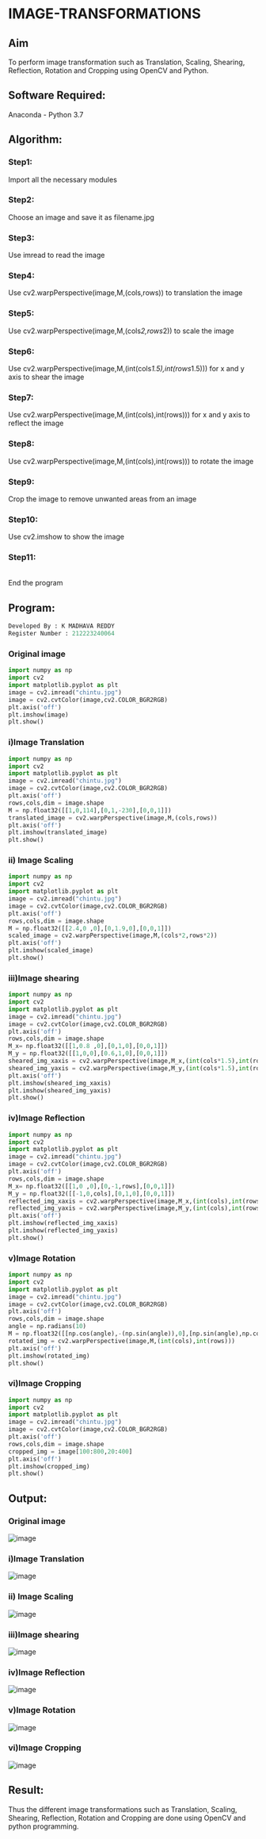 # IMAGE-TRANSFORMATIONS


## Aim
To perform image transformation such as Translation, Scaling, Shearing, Reflection, Rotation and Cropping using OpenCV and Python.

## Software Required:
Anaconda - Python 3.7

## Algorithm:

### Step1:

Import all the necessary modules

### Step2:

Choose an image and save it as filename.jpg
### Step3:


Use imread to read the image
### Step4:
Use cv2.warpPerspective(image,M,(cols,rows)) to translation the image
### Step5:
Use cv2.warpPerspective(image,M,(cols*2,rows*2)) to scale the image
### Step6:
Use cv2.warpPerspective(image,M,(int(cols*1.5),int(rows*1.5))) for x and y axis to shear the image
### Step7:
Use cv2.warpPerspective(image,M,(int(cols),int(rows))) for x and y axis to reflect the image
### Step8:
Use cv2.warpPerspective(image,M,(int(cols),int(rows))) to rotate the image
### Step9:
Crop the image to remove unwanted areas from an image
### Step10:

Use cv2.imshow to show the image
### Step11:
<br>
End the program

## Program:
```python
Developed By : K MADHAVA REDDY
Register Number : 212223240064
```
### Original image 
```python
import numpy as np
import cv2
import matplotlib.pyplot as plt
image = cv2.imread("chintu.jpg")
image = cv2.cvtColor(image,cv2.COLOR_BGR2RGB)
plt.axis('off')
plt.imshow(image)
plt.show()
```
### i)Image Translation
```python
import numpy as np
import cv2
import matplotlib.pyplot as plt
image = cv2.imread("chintu.jpg")
image = cv2.cvtColor(image,cv2.COLOR_BGR2RGB)
plt.axis('off')
rows,cols,dim = image.shape
M = np.float32([[1,0,114],[0,1,-230],[0,0,1]])
translated_image = cv2.warpPerspective(image,M,(cols,rows))
plt.axis('off')
plt.imshow(translated_image)
plt.show()
```
### ii) Image Scaling
```python
import numpy as np
import cv2
import matplotlib.pyplot as plt
image = cv2.imread("chintu.jpg")
image = cv2.cvtColor(image,cv2.COLOR_BGR2RGB)
plt.axis('off')
rows,cols,dim = image.shape
M = np.float32([[2.4,0 ,0],[0,1.9,0],[0,0,1]])
scaled_image = cv2.warpPerspective(image,M,(cols*2,rows*2))
plt.axis('off')
plt.imshow(scaled_image)
plt.show()
```


### iii)Image shearing
```python
import numpy as np
import cv2
import matplotlib.pyplot as plt
image = cv2.imread("chintu.jpg")
image = cv2.cvtColor(image,cv2.COLOR_BGR2RGB)
plt.axis('off')
rows,cols,dim = image.shape
M_x= np.float32([[1,0.8 ,0],[0,1,0],[0,0,1]])
M_y = np.float32([[1,0,0],[0.6,1,0],[0,0,1]])
sheared_img_xaxis = cv2.warpPerspective(image,M_x,(int(cols*1.5),int(rows*1.5)))
sheared_img_yaxis = cv2.warpPerspective(image,M_y,(int(cols*1.5),int(rows*1.5)))
plt.axis('off')
plt.imshow(sheared_img_xaxis)
plt.imshow(sheared_img_yaxis)
plt.show()
```


### iv)Image Reflection
```python
import numpy as np
import cv2
import matplotlib.pyplot as plt
image = cv2.imread("chintu.jpg")
image = cv2.cvtColor(image,cv2.COLOR_BGR2RGB)
plt.axis('off')
rows,cols,dim = image.shape
M_x= np.float32([[1,0 ,0],[0,-1,rows],[0,0,1]])
M_y = np.float32([[-1,0,cols],[0,1,0],[0,0,1]])
reflected_img_xaxis = cv2.warpPerspective(image,M_x,(int(cols),int(rows)))
reflected_img_yaxis = cv2.warpPerspective(image,M_y,(int(cols),int(rows)))
plt.axis('off')
plt.imshow(reflected_img_xaxis)
plt.imshow(reflected_img_yaxis)
plt.show()
```


### v)Image Rotation
```python
import numpy as np
import cv2
import matplotlib.pyplot as plt
image = cv2.imread("chintu.jpg")
image = cv2.cvtColor(image,cv2.COLOR_BGR2RGB)
plt.axis('off')
rows,cols,dim = image.shape
angle = np.radians(10)
M = np.float32([[np.cos(angle),-(np.sin(angle)),0],[np.sin(angle),np.cos(angle),0],[0,0,1]])
rotated_img = cv2.warpPerspective(image,M,(int(cols),int(rows)))
plt.axis('off')
plt.imshow(rotated_img)
plt.show()
```



### vi)Image Cropping
```python
import numpy as np
import cv2
import matplotlib.pyplot as plt
image = cv2.imread("chintu.jpg")
image = cv2.cvtColor(image,cv2.COLOR_BGR2RGB)
plt.axis('off')
rows,cols,dim = image.shape
cropped_img = image[100:800,20:400]
plt.axis('off')
plt.imshow(cropped_img)
plt.show()
```




## Output:
### Original image
![image](https://github.com/Madhavareddy09/IMAGE-TRANSFORMATIONS/assets/145742470/639fe554-891c-46f1-83f6-8fba22aff206)

### i)Image Translation

![image](https://github.com/Madhavareddy09/IMAGE-TRANSFORMATIONS/assets/145742470/181fc291-47eb-4365-9673-64fa97a988ee)

### ii) Image Scaling
![image](https://github.com/Madhavareddy09/IMAGE-TRANSFORMATIONS/assets/145742470/29f0576e-7036-4c53-89bd-080bcd0f017d)



### iii)Image shearing
![image](https://github.com/Madhavareddy09/IMAGE-TRANSFORMATIONS/assets/145742470/efd17af2-f796-402e-8166-1e2a30c55153)


### iv)Image Reflection
![image](https://github.com/Madhavareddy09/IMAGE-TRANSFORMATIONS/assets/145742470/66a8e1db-82fa-4602-a499-dbfe848fad09)




### v)Image Rotation
![image](https://github.com/Madhavareddy09/IMAGE-TRANSFORMATIONS/assets/145742470/49b24088-5cab-484d-8270-adcf3653a52d)



### vi)Image Cropping
![image](https://github.com/Madhavareddy09/IMAGE-TRANSFORMATIONS/assets/145742470/4f14d244-a395-4e30-82fb-9fe7be20a62e)


## Result: 

Thus the different image transformations such as Translation, Scaling, Shearing, Reflection, Rotation and Cropping are done using OpenCV and python programming.
